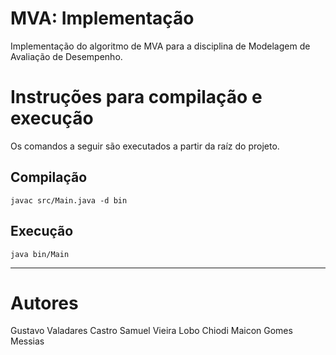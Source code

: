 # MVA: Implementação

Implementação do algoritmo de MVA para a disciplina de Modelagem de Avaliação de Desempenho.

# Instruções para compilação e execução
Os comandos a seguir são executados a partir da raíz do projeto.

## Compilação
```
javac src/Main.java -d bin
```

## Execução
```
java bin/Main
```
---
# Autores
Gustavo Valadares Castro
Samuel Vieira Lobo Chiodi
Maicon Gomes Messias
